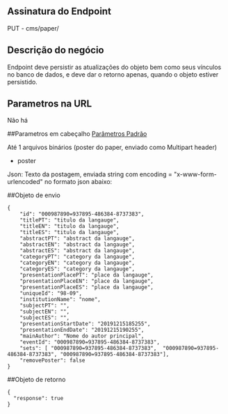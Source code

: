 ## Assinatura do Endpoint

PUT - cms/paper/

## Descrição do negócio
Endpoint deve persistir as atualizações do objeto bem como seus vínculos no banco de dados, e deve dar o retorno apenas, quando o objeto estiver persistido.

## Parametros na URL
Não há

##Parametros em cabeçalho
[Parâmetros Padrão](/API-\(Endpoints\)/Parâmetros-Padrão)

Até 1 arquivos binários (poster do paper, enviado como Multipart header)
- poster

Json: Texto da postagem, enviada string com encoding = "x-www-form-urlencoded" no formato json abaixo:

##Objeto de envio
```
{
    "id": "000987890=937895-486384-8737383",
    "titlePT": "titulo da langauge",
    "titleEN": "titulo da langauge",
    "titleES": "titulo da langauge",
    "abstractPT": "abstract da langauge",
    "abstractEN": "abstract da langauge",
    "abstractES": "abstract da langauge",
    "categoryPT": "category da langauge",
    "categoryEN": "category da langauge",
    "categoryES": "category da langauge",
    "presentationPlacePT": "place da langauge",
    "presentationPlaceEN": "place da langauge",
    "presentationPlaceES": "place da langauge",
    "uniqueId": "98-09",
    "institutionName": "nome",
    "subjectPT": "",
    "subjectEN": "",
    "subjectES": "",
    "presentationStartDate": "20191215185255",
    "presentationEndDate": "20191215190255",
    "mainAuthor": "Nome do autor principal",
    "eventId": "000987890=937895-486384-8737383",
    "sets": [ "000987890=937895-486384-8737383",  "000987890=937895-486384-8737383", "000987890=937895-486384-8737383"],
    "removePoster": false
}
```

##Objeto de retorno

```
{
  "response": true
}
```